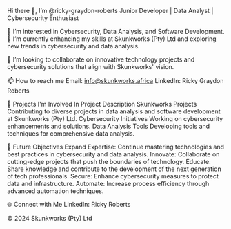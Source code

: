 Hi there 👋, I’m @ricky-graydon-roberts
Junior Developer | Data Analyst | Cybersecurity Enthusiast

👀 I’m interested in Cybersecurity, Data Analysis, and Software Development.
🌱 I’m currently enhancing my skills at Skunkworks (Pty) Ltd and exploring new trends in cybersecurity and data analysis.

💞️ I’m looking to collaborate on innovative technology projects and cybersecurity solutions that align with Skunkworks' vision.

📫 How to reach me
Email: info@skunkworks.africa
LinkedIn: Ricky Graydon Roberts



🚀 Projects I'm Involved In
Project	Description
Skunkworks Projects	Contributing to diverse projects in data analysis and software development at Skunkworks (Pty) Ltd.
Cybersecurity Initiatives	Working on cybersecurity enhancements and solutions.
Data Analysis Tools	Developing tools and techniques for comprehensive data analysis.




🎯 Future Objectives
Expand Expertise: Continue mastering technologies and best practices in cybersecurity and data analysis.
Innovate: Collaborate on cutting-edge projects that push the boundaries of technology.
Educate: Share knowledge and contribute to the development of the next generation of tech professionals.
Secure: Enhance cybersecurity measures to protect data and infrastructure.
Automate: Increase process efficiency through advanced automation techniques.


🌐 Connect with Me
LinkedIn: Ricky Roberts




© 2024 Skunkworks (Pty) Ltd
